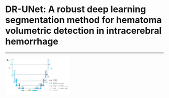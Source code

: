 # DR-UNet: A robust deep learning segmentation method for hematoma volumetric detection in intracerebral hemorrhage

------

<img src="figures/Fig1.jpg" alt="model structure" style="zoom:20%;" />









